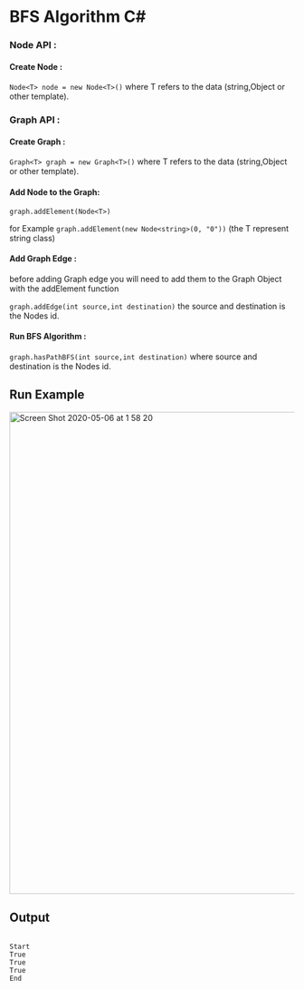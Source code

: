 # BFS Algorithm C#

### Node API :
   #### Create Node : 
 
 ```Node<T> node = new Node<T>()``` 
 where T refers to the data (string,Object or other template). 
 
 
### Graph API : 
#### Create Graph : 
 
 ```Graph<T> graph = new Graph<T>()``` 
 where T refers to the data (string,Object or other template).
  
#### Add Node to the Graph:
 
 ```graph.addElement(Node<T>)```
 
 for Example ```graph.addElement(new Node<string>(0, "0"))``` (the T represent string class)
 
#### Add Graph Edge :
 
 before adding Graph edge you will need to add them to the Graph Object with the  addElement function
   
 ```graph.addEdge(int source,int destination)``` the source and destination is the Nodes id.
 
#### Run BFS Algorithm :
 
 ```graph.hasPathBFS(int source,int destination)``` where source and destination is the Nodes id.
 
## Run Example
<img width="850" alt="Screen Shot 2020-05-06 at 1 58 20" src="https://user-images.githubusercontent.com/44754325/81124019-15382700-8f3d-11ea-93a9-1f9fc715db78.png">

## Output
```

Start
True
True
True
End
```
 
